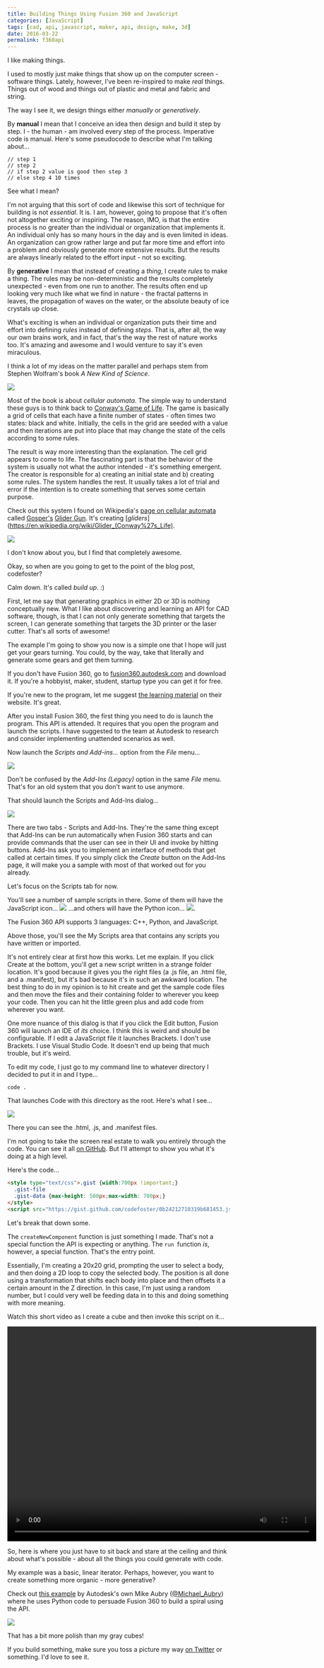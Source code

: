```yaml
---
title: Building Things Using Fusion 360 and JavaScript
categories: [JavaScript]
tags: [cad, api, javascript, maker, api, design, make, 3d]
date: 2016-03-22
permalink: f360api 
---
```


I like making things.
<!--more-->

I used to mostly just make things that show up on the computer screen - software things. Lately, however, I've been re-inspired to make _real_ things. Things out of wood and things out of plastic and metal and fabric and string.

The way I see it, we design things either _manually_ or _generatively_.

By **manual** I mean that I conceive an idea then design and build it step by step. I - the human - am involved every step of the process. Imperative code is manual. Here's some pseudocode to describe what I'm talking about...

```
// step 1
// step 2
// if step 2 value is good then step 3
// else step 4 10 times
```

See what I mean?

I'm not arguing that this sort of code and likewise this sort of technique for building is not _essential_. It is. I am, however, going to propose that it's often not altogether exciting or inspiring. The reason, IMO, is that the entire process is no greater than the individual or organization that implements it. An individual only has so many hours in the day and is even limited in ideas. An organization can grow rather large and put far more time and effort into a problem and obviously generate more extensive results. But the results are always linearly related to the effort input - not so exciting.

By **generative** I mean that instead of creating a _thing_, I create _rules_ to make a thing. The rules may be non-deterministic and the results completely unexpected - even from one run to another. The results often end up looking very much like what we find in nature - the fractal patterns in leaves, the propagation of waves on the water, or the absolute beauty of ice crystals up close.

What's exciting is when an individual or organization puts their time and effort into defining _rules_ instead of defining _steps_. That is, after all, the way our own brains work, and in fact, that's the way the rest of nature works too. It's amazing and awesome and I would venture to say it's even miraculous.

I think a lot of my ideas on the matter parallel and perhaps stem from Stephen Wolfram's book _A New Kind of Science_.

![](/files/f360api_01.png)

Most of the book is about _cellular automata_. The simple way to understand these guys is to think back to [Conway's Game of Life](https://en.wikipedia.org/wiki/Conway%27s_Game_of_Life). The game is basically a grid of cells that each have a finite number of states - often times two states: black and white. Initially, the cells in the grid are seeded with a value and then iterations are put into place that may change the state of the cells according to some rules.

The result is way more interesting than the explanation. The cell grid appears to come to life. The fascinating part is that the behavior of the system is usually not what the author intended - it's something emergent. The creator is responsible for a) creating an initial state and b) creating some rules. The system handles the rest. It usually takes a lot of trial and error if the intention is to create something that serves some certain purpose.

Check out this system I found on Wikipedia's [page on cellular automata](https://en.wikipedia.org/wiki/Cellular_automaton) called [Gosper's](https://en.wikipedia.org/wiki/Bill_Gosper) [Glider Gun](https://en.wikipedia.org/wiki/Gun_(cellular_automaton)). It's creating [_gliders_](https://en.wikipedia.org/wiki/Glider_(Conway%27s_Life). 

[![](//upload.wikimedia.org/wikipedia/commons/e/e5/Gospers_glider_gun.gif)](/wiki/File:Gospers_glider_gun.gif)

I don't know about you, but I find that completely awesome.

Okay, so when are you going to get to the point of the blog post, codefoster?

Calm down. It's called _build up_. :)

First, let me say that generating graphics in either 2D or 3D is nothing conceptually new. What I like about discovering and learning an API for CAD software, though, is that I can not only generate something that targets the screen, I can generate something that targets the 3D printer or the laser cutter. That's all sorts of awesome!

The example I'm going to show you now is a simple one that I hope will just get your gears turning. You could, by the way, take that literally and generate some gears and get them turning.

If you don't have Fusion 360, go to [fusion360.autodesk.com](http://fusion360.autodesk.com) and download it. If you're a hobbyist, maker, student, startup type you can get it for free.

If you're new to the program, let me suggest [the learning material](http://www.autodesk.com/products/fusion-360/learn-training-tutorials) on their website. It's great.

After you install Fusion 360, the first thing you need to do is launch the program. This API is attended. It requires that you open the program and launch the scripts. I have suggested to the team at Autodesk to research and consider implementing unattended scenarios as well.

Now launch the _Scripts and Add-ins..._ option from the _File_ menu...

![](/files/f360api_02.png)

Don't be confused by the _Add-Ins (Legacy)_ option in the same _File_ menu. That's for an old system that you don't want to use anymore.

That should launch the Scripts and Add-Ins dialog...

![](/files/f360api_03.png)

There are two tabs - Scripts and Add-Ins. They're the same thing except that Add-Ins can be run automatically when Fusion 360 starts and can provide commands that the user can see in their UI and invoke by hitting buttons. Add-Ins ask you to implement an interface of methods that get called at certain times. If you simply click the _Create_ button on the Add-Ins page, it will make you a sample with most of that worked out for you already.

Let's focus on the Scripts tab for now.

You'll see a number of sample scripts in there. Some of them will have the JavaScript icon... ![](/files/f360api_04.png) ...and others will have the Python icon... ![](/files/f360api_05.png).

The Fusion 360 API supports 3 languages: C++, Python, and JavaScript. 

Above those, you'll see the My Scripts area that contains any scripts you have written or imported.

It's not entirely clear at first how this works. Let me explain. If you click Create at the bottom, you'll get a new script written in a strange folder location. It's good because it gives you the right files (a .js file, an .html file, and a .manifest), but it's bad because it's in such an awkward location. The best thing to do in my opinion is to hit create and get the sample code files and then move the files and their containing folder to wherever you keep your code. Then you can hit the little green plus and add code from wherever you want.

One more nuance of this dialog is that if you click the Edit button, Fusion 360 will launch an IDE of _its_ choice. I think this is weird and should be configurable. If I edit a JavaScript file it launches Brackets. I don't use Brackets. I use Visual Studio Code. It doesn't end up being that much trouble, but it's weird.

To edit my code, I just go to my command line to whatever directory I decided to put it in and I type...

```
code .
```

That launches Code with this directory as the root. Here's what I see...

![](/files/f360api_06.png)

There you can see the .html, .js, and .manifest files.

I'm not going to take the screen real estate to walk you entirely through the code. You can see it all [on GitHub](http://github.com/codefoster/f360-bumpmap). But I'll attempt to show you what it's doing at a high level.

Here's the code...

``` html
<style type="text/css">.gist {width:700px !important;}
  .gist-file
  .gist-data {max-height: 500px;max-width: 700px;}
</style>
<script src="https://gist.github.com/codefoster/0b24212710319b681453.js"></script>
```

Let's break that down some.

The `createNewComponent` function is just something I made. That's not a special function the API is expecting or anything. The `run `function _is_, however, a special function. That's the entry point.

Essentially, I'm creating a 20x20 grid, prompting the user to select a body, and then doing a 2D loop to copy the selected body. The position is all done using a transformation that shifts each body into place and then offsets it a certain amount in the Z direction. In this case, I'm just using a random number, but I could very well be feeding data in to this and doing something with more meaning.

Watch this short video as I create a cube and then invoke this script on it...

<video autoplay controls src="/files/f360api_07.mp4" style="width:700px;height:486px"> </video>

So, here is where you just have to sit back and stare at the ceiling and think about what's possible - about all the things you could generate with code.

My example was a basic, linear iterator. Perhaps, however, you want to create something more organic - more generative?

Check out [this example](https://www.youtube.com/watch?v=5wj6zj4-iB0) by Autodesk's own Mike Aubry ([@Michael_Aubry](https://twitter.com/Michael_Aubry)) where he uses Python code to persuade Fusion 360 to build a spiral using the API.

![](/files/f360api_08.png)

That has a bit more polish than my gray cubes!

If you build something, make sure you toss a picture my way [on Twitter](http://twitter.com/codefoster) or something. I'd love to see it.
